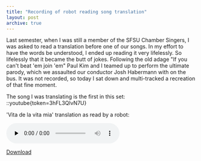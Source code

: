 ```yaml
---
title: "Recording of robot reading song translation"
layout: post
archive: true
---
```


Last semester, when I was still a member of the SFSU Chamber Singers, I was
asked to read a translation before one of our songs. In my effort to have the
words be understood, I ended up reading it very lifelessly. So lifelessly that
it became the butt of jokes. Following the old adage "If you can't beat 'em
join 'em" Paul Kim and I teamed up to perform the ultimate parody, which we
assaulted our conductor Josh Habermann with on the bus. It was not recorded, so
today I sat down and multi-tracked a recreation of that fine moment.

The song I was translating is the first in this set:
::youtube{token=3hFL3QlvN7U}

'Vita de la vita mia' translation as read by a robot: 

<audio id="wp_mep_48" src="/uploads/2008/05/vita-de-la-mia-vita-translation-spoken-by-robot-mp3.mp3" type="audio/mp3"    controls="controls" preload="none"  ></audio>

<a href='/uploads/2008/05/vita-de-la-mia-vita-translation-spoken-by-robot-mp3.mp3'>Download</a>
